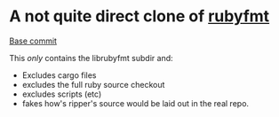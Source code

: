 # A not quite direct clone of [rubyfmt](https://github.com/penelopezone/rubyfmt)

[Base commit](https://github.com/penelopezone/rubyfmt/commit/527753fec32f1d0c4bebfdc46bfd33976fa303c2)

This *only* contains the librubyfmt subdir and:

* Excludes cargo files
* excludes the full ruby source checkout
* excludes scripts (etc)
* fakes how's ripper's source would be laid out in the real repo.
